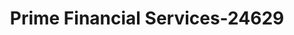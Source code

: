 ---
f_zip-code: 72830
f_state-code: AR
title: Prime Financial Services-24629
f_phone: 479-754-5626
f_city-only: Clarksville
f_address: 413 S Rogers Street Clarksville
f_location-unique-id: '24629'
slug: prime-financial-services-24629
updated-on: '2024-05-30T13:46:58.046Z'
created-on: '2024-05-30T13:36:59.803Z'
published-on: '2024-05-30T13:54:32.469Z'
f_city-state: cms/city/clarksville-ar.md
f_company: cms/company/prime-financial-services.md
f_state: cms/state/arkansas.md
layout: '[payday-loan].html'
tags: payday-loan
---